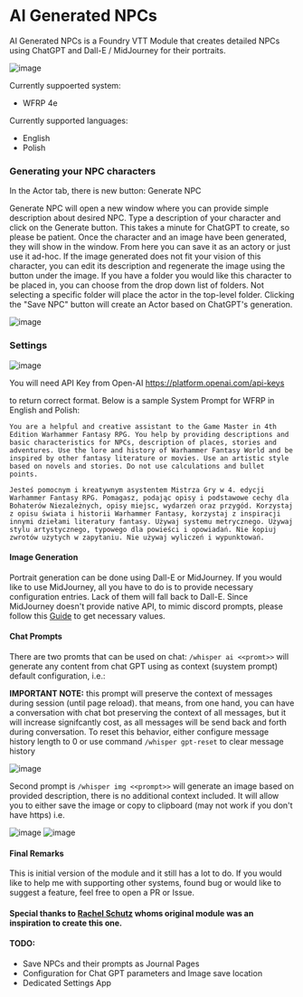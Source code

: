 # AI Generated NPCs

AI Generated NPCs is a Foundry VTT Module that creates detailed NPCs using ChatGPT and Dall-E / MidJourney for their portraits. 

![image](https://github.com/silentmark/ai-actors/assets/7930626/1bba5aff-4ffc-41e6-b00a-24a714d7d46d)


Currently suppoerted system:
- WFRP 4e

Currently supported languages:
- English
- Polish

### Generating your NPC characters

In the Actor tab, there is new button: Generate NPC

Generate NPC will open a new window where you can provide simple description about desired NPC. Type a description of your character and click on the Generate button. This takes a minute for ChatGPT to create, so please be patient. Once the character and an image have been generated, they will show in the window. From here you can save it as an actory or just use it ad-hoc. If the image generated does not fit your vision of this character, you can edit its description and regenerate the image using the button under the image. If you have a folder you would like this character to be placed in, you can choose from the drop down list of folders. Not selecting a specific folder will place the actor in the top-level folder. Clicking the "Save NPC" button will create an Actor based on ChatGPT's generation. 

![image](https://github.com/silentmark/ai-actors/assets/7930626/85d03554-645a-4512-9980-9a7fa8f021eb)

### Settings

![image](https://github.com/silentmark/ai-actors/assets/7930626/c1112fa6-d2b6-4dc7-9c6d-355eb3b6f930)

You will need API Key from Open-AI https://platform.openai.com/api-keys

to return correct format. Below is a sample System Prompt for WFRP in English and Polish:

```
You are a helpful and creative assistant to the Game Master in 4th Edition Warhammer Fantasy RPG. You help by providing descriptions and basic characteristics for NPCs, description of places, stories and adventures. Use the lore and history of Warhammer Fantasy World and be inspired by other fantasy literature or movies. Use an artistic style based on novels and stories. Do not use calculations and bullet points.
```

```
Jesteś pomocnym i kreatywnym asystentem Mistrza Gry w 4. edycji Warhammer Fantasy RPG. Pomagasz, podając opisy i podstawowe cechy dla Bohaterów Niezależnych, opisy miejsc, wydarzeń oraz przygód. Korzystaj z opisu świata i historii Warhammer Fantasy, korzystaj z inspiracji innymi dziełami literatury fantasy. Używaj systemu metrycznego. Używaj stylu artystycznego, typowego dla powieści i opowiadań. Nie kopiuj zwrotów użytych w zapytaniu. Nie używaj wyliczeń i wypunktowań.
```

#### Image Generation

Portrait generation can be done using Dall-E or MidJourney. If you would like to use MidJourney, all you have to do is to provide necessary configuration entries. Lack of them will fall back to Dall-E. Since MidJourney doesn't provide native API, to mimic discord prompts, please follow this [Guide](https://medium.com/@useapi.net/interact-with-midjourney-using-discord-api-5a2e150f5e97) to get necessary values. 

#### Chat Prompts

There are two promts that can be used on chat: ```/whisper ai <<promt>>``` will generate any content from chat GPT using as context (suystem prompt) default configuration, i.e.:

**IMPORTANT NOTE:** this prompt will preserve the context of messages during session (until page reload). that means, from one hand, you can have a conversation with chat bot preserving the context of all messages, but it will increase signifcantly cost, as all messages will be send back and forth during conversation. To reset this behavior, either configure message history length to 0 or use command ```/whisper gpt-reset``` to clear message history

![image](https://github.com/silentmark/ai-actors/assets/7930626/6a280b3b-a909-4e40-b14c-13f3182032d6)

Second prompt is ```/whisper img <<prompt>>``` will generate an image based on provided description, there is no additional context included. It will allow you to either save the image or copy to clipboard (may not work if you don't have https) i.e. 

![image](https://github.com/silentmark/ai-actors/assets/7930626/b0f1dd55-bd52-429f-a28e-475cca97019b)
![image](https://github.com/silentmark/ai-actors/assets/7930626/a50db9fb-9e8d-4b6b-83e1-b51f935c12d2)

#### Final Remarks

This is initial version of the module and it still has a lot to do. If you would like to help me with supporting other systems, found bug or would like to suggest a feature, feel free to open a PR or Issue. 

#### Special thanks to [Rachel Schutz](https://github.com/rachsg7) whoms original module was an inspiration to create this one. 

#### TODO: 

- Save NPCs and their prompts as Journal Pages
- Configuration for Chat GPT parameters and Image save location
- Dedicated Settings App
